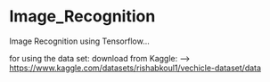 # Image_Recognition
Image Recognition using Tensorflow...

for using the data set:
download from Kaggle: --> https://www.kaggle.com/datasets/rishabkoul1/vechicle-dataset/data
